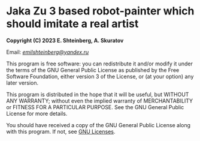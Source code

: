 # Jaka Zu 3 based robot-painter which should imitate a real artist
**Copyright (C) 2023  E. Shteinberg, A. Skuratov**

Email: *emilshteinberg@yandex.ru*

This program is free software: you can redistribute it and/or modify it under the terms of the GNU General Public License as published by the Free Software Foundation, either version 3 of the License, or (at your option) any later version.

This program is distributed in the hope that it will be useful, but WITHOUT ANY WARRANTY; without even the implied warranty of MERCHANTABILITY or FITNESS FOR A PARTICULAR PURPOSE.  See the GNU General Public License for more details.

You should have received a copy of the GNU General Public License along with this program.  If not, see [GNU Licenses](https://www.gnu.org/licenses/).